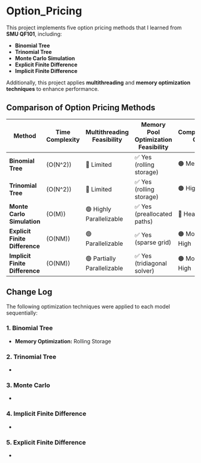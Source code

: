 # Option_Pricing


This project implements five option pricing methods that I learned from **SMU QF101**, including:  

- **Binomial Tree**  
- **Trinomial Tree**  
- **Monte Carlo Simulation**  
- **Explicit Finite Difference**  
- **Implicit Finite Difference**  

Additionally, this project applies **multithreading** and **memory optimization techniques** to enhance performance.  

## Comparison of Option Pricing Methods

| **Method**                    | **Time Complexity** | **Multithreading Feasibility** | **Memory Pool Optimization Feasibility** | **Computational Cost** | **Suitable Synchronization Method** |
|-------------------------------|--------------------|--------------------------------|----------------------------------------|-----------------------|-------------------------------------|
| **Binomial Tree**              | \(O(N^2)\)         | 🔴 Limited                     | ✅ Yes (rolling storage)               | 🟠 Medium              | Mutex/Lock for thread-safe updates  |
| **Trinomial Tree**             | \(O(N^2)\)         | 🔴 Limited                     | ✅ Yes (rolling storage)               | 🟠 High                | Mutex/Lock for thread-safe updates  |
| **Monte Carlo Simulation**     | \(O(M)\)           | 🟢 Highly Parallelizable       | ✅ Yes (preallocated paths)            | 🔴 Heavy               | Thread Pool / Atomic Operations     |
| **Explicit Finite Difference** | \(O(NM)\)          | 🟢 Parallelizable              | ✅ Yes (sparse grid)                   | 🟠 Moderate-High       | Lock-free or thread-safe structures |
| **Implicit Finite Difference** | \(O(NM)\)          | 🟢 Partially Parallelizable    | ✅ Yes (tridiagonal solver)            | 🟠 Moderate-High       | Synchronization on shared data (mutex) |


## Change Log

The following optimization techniques were applied to each model sequentially:

### 1. Binomial Tree
- **Memory Optimization:** Rolling Storage

### 2. Trinomial Tree
- 

### 3. Monte Carlo
- 

### 4. Implicit Finite Difference
- 

### 5. Explicit Finite Difference
- 